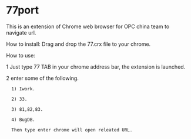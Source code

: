 # 77port
This is an extension of Chrome web browser for OPC china team to navigate url.

How to install:
   Drag and drop the 77.crx file to your chrome.

How to use:
   
   1 Just type 77 TAB in your chrome address bar, the extension is launched.
   
   2 enter some of the following.
      
      1) Iwork.
      
      2) 33.
      
      3) 81,82,83.
      
      4) BugDB.
      
      Then type enter chrome will open releated URL.
